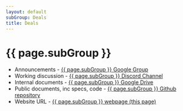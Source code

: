 ```yaml
---
layout: default
subGroup: Deals
title: Deals
---
```


# {{ page.subGroup }}

- Announcements - [ {{ page.subGroup }} Google Group](https://groups.google.com/a/bswg.org/g/deals)
- Working discussion - [ {{ page.subGroup }} Discord Channel](https://discord.gg/KPUVGKBTDP)
- Internal documents - [ {{ page.subGroup }} Google Drive](https://drive.google.com/drive/u/1/folders/12OUxT5scMFZ_79VGm7jImFmYHmbuYxth)
- Public documents, inc specs, code - [ {{ page.subGroup }} Github repository](https://github.com/theBSWG/deals)
- Website URL - [ {{ page.subGroup }} webpage (this page)](https://bswg.org/deals)
